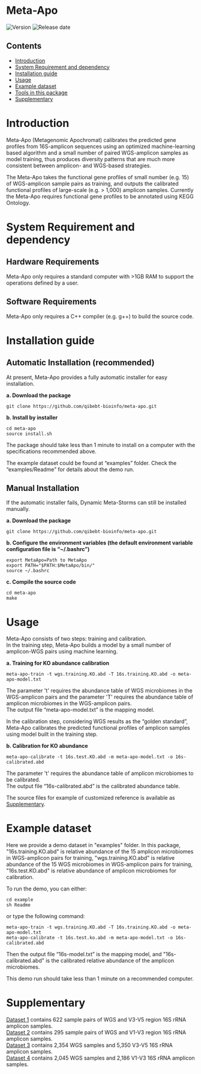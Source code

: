 # Meta-Apo

![Version](https://img.shields.io/badge/Version-1.0-brightgreen)
![Release date](https://img.shields.io/badge/Release%20date-Nov.%2008%2C%202019-brightgreen)



## Contents

- [Introduction](#introduction)
- [System Requirement and dependency](#system-requirement-and-dependency)
- [Installation guide](#installation-guide)
- [Usage](#usage)
- [Example dataset](#example-dataset)
- [Tools in this package](#tools-in-this-package)
- [Supplementary](#supplementary)

# Introduction

Meta-Apo (Metagenomic Apochromat) calibrates the predicted gene profiles from 16S-amplicon sequences using an optimized machine-learning based algorithm and a small number of paired WGS-amplicon samples as model training, thus produces diversity patterns that are much more consistent between amplicon- and WGS-based strategies.

The Meta-Apo takes the functional gene profiles of small number (e.g. 15) of WGS-amplicon sample pairs as training, and outputs the calibrated functional profiles of large-scale (e.g. > 1,000) amplicon samples. Currently the Meta-Apo requires functional gene profiles to be annotated using KEGG Ontology.



# System Requirement and dependency

## Hardware Requirements

Meta-Apo only requires a standard computer with >1GB RAM to support the operations defined by a user.

## Software Requirements

Meta-Apo only requires a C++ compiler (e.g. g++) to build the source code.

# Installation guide

## Automatic Installation (recommended)

At present, Meta-Apo provides a fully automatic installer for easy installation.

**a. Download the package**
```
git clone https://github.com/qibebt-bioinfo/meta-apo.git	
```

**b. Install by installer**
```
cd meta-apo
source install.sh
```

The package should take less than 1 minute to install on a computer with the specifications recommended above.

The example dataset could be found at “examples” folder. Check the “examples/Readme” for details about the demo run.

## Manual Installation

If the automatic installer fails, Dynamic Meta-Storms can still be installed manually.

**a. Download the package**
```
git clone https://github.com/qibebt-bioinfo/meta-apo.git	
```

**b. Configure the environment variables (the default environment variable configuration file is “~/.bashrc”)**
```
export MetaApo=Path to MetaApo
export PATH="$PATH:$MetaApo/bin/"
source ~/.bashrc
```
**c. Compile the source code**
```
cd meta-apo
make
```
# Usage
Meta-Apo consists of two steps: training and calibration.  
In the training step, Meta-Apo builds a model by a small number of amplicon-WGS pairs using machine learning.  

**a. Training for KO abundance calibration**
```
meta-apo-train -t wgs.training.KO.abd -T 16s.training.KO.abd -o meta-apo-model.txt
```
The parameter 't' requires the abundance table of WGS microbiomes in the WGS-amplicon pairs and the parameter 'T' requires the abundance table of amplicon microbiomes in the WGS-amplicon pairs.  
The output file “meta-apo-model.txt” is the mapping model.   

In the calibration step, considering WGS results as the “golden standard”, Meta-Apo calibrates the predicted functional profiles of amplicon samples using model built in the training step.  

**b. Calibration for KO abundance**
```
meta-apo-calibrate -t 16s.test.KO.abd -m meta-apo-model.txt -o 16s-calibrated.abd
```
The parameter 't' requires the abundance table of amplicon microbiomes to be calibrated.  
The output file “16s-calibrated.abd” is the calibrated abundance table.  

The source files for example of customized reference is available as [Supplementary](#supplementary).  
# Example dataset
Here we provide a demo dataset in "examples" folder. In this package, "16s.training.KO.abd" is relative abundance of the 15 amplicon microbiomes in WGS-amplicon pairs for training, "wgs.training.KO.abd" is relative abundance of the 15 WGS microbiomes in WGS-amplicon pairs for training, "16s.test.KO.abd" is relative abundance of amplicon microbiomes for calibration.

To run the demo, you can either:
```
cd example
sh Readme
```
or type the following command:
```
meta-apo-train -t wgs.training.KO.abd -T 16s.training.KO.abd -o meta-apo-model.txt
meta-apo-calibrate -t 16s.test.ko.abd -m meta-apo-model.txt -o 16s-calibrated.abd
```
Then the output file “16s-model.txt” is the mapping model, and "16s-calibrated.abd" is the calibrated relative abundance of the amplicon microbiomes.

This demo run should take less than 1 minute on a recommended computer.


# Supplementary

[Dataset 1](***) contains 622 sample pairs of WGS and V3-V5 region 16S rRNA amplicon samples.  
[Dataset 2](***) contains 295 sample pairs of WGS and V1-V3 region 16S rRNA amplicon samples.  
[Dataset 3](***) contains 2,354 WGS samples and 5,350 V3-V5 16S rRNA amplicon samples.  
[Dataset 4](***) contains 2,045 WGS samples and 2,186 V1-V3 16S rRNA amplicon samples.  
